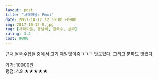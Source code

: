 ```yaml
---
layout: post
title: "서래마을: Emoi"
date: 2017-10-12 12:30:00 +0900
img: 2017-10-12-0.jpg
tag: [서래마을, 동남아, 쌀국수, 분짜]
rating: 3.4
cost: 9000
---
```

근처 쌀국수집들 중에서 고기 제일많이줌ㅋㅋㅋ 맛도있다. 그리고 분짜도 맛있다.

가격: 10000원 <br>
평점: 4.9 &#9733;&#9733;&#9733;&#9733;&#9733;
